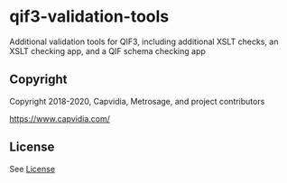 # qif3-validation-tools

Additional validation tools for QIF3, including additional XSLT checks, an XSLT checking app, and a QIF schema checking app

## Copyright

Copyright 2018-2020, Capvidia, Metrosage, and project contributors

https://www.capvidia.com/

## License

See [License](LICENSE.md)

